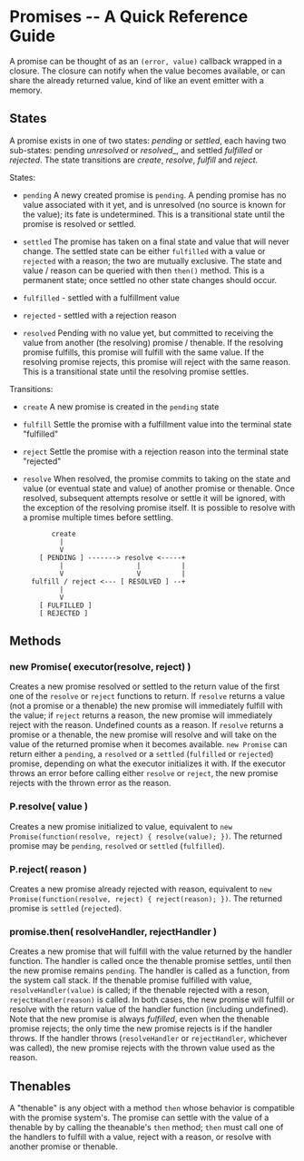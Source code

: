 # Promises -- A Quick Reference Guide

A promise can be thought of as an `(error, value)` callback wrapped in a closure.
The closure can notify when the value becomes available, or can share the already
returned value, kind of like an event emitter with a memory.


## States

A promise exists in one of two states:  _pending_ or _settled_, each having two
sub-states:  pending _unresolved_ or _resolved__, and settled _fulfilled_ or
_rejected_.  The state transitions are _create_, _resolve_, _fulfill_ and _reject_.

States:

- `pending` A newy created promise is `pending`. A pending promise has no value
   associated with it yet, and is unresolved (no source is known for the value); its
   fate is undetermined.  This is a transitional state until the promise is resolved
   or settled.

- `settled` The promise has taken on a final state and value that will never change.
   The settled state can be either `fulfilled` with a value or `rejected` with a
   reason; the two are mutually exclusive.  The state and value / reason can be
   queried with then `then()` method.  This is a permanent state; once settled
   no other state changes should occur.

- `fulfilled` - settled with a fulfillment value

- `rejected` - settled with a rejection reason

- `resolved` Pending with no value yet, but committed to receiving the value from
   another (the resolving) promise / thenable.  If the resolving promise fulfills,
   this promise will fulfill with the same value.  If the resolving promise rejects,
   this promise will reject with the same reason.  This is a transitional state until
   the resolving promise settles.

Transitions:

- `create` A new promise is created in the `pending` state

- `fulfill` Settle the promise with a fulfillment value into the terminal state "fulfilled"

- `reject` Settle the promise with a rejection reason into the terminal state "rejected"

- `resolve` When resolved, the promise commits to taking on the state and value
   (or eventual state and value) of another promise or thenable.  Once resolved,
   subsequent attempts resolve or settle it will be ignored, with the exception of
   the resolving promise itself.  It is possible to resolve with a promise multiple
   times before settling.

             create
               |
               V
          [ PENDING ] -------> resolve <-----+
               |                  |          |
               V                  V          |
        fulfill / reject <--- [ RESOLVED ] --+
               |
               V
          [ FULFILLED ]
          [ REJECTED ]


## Methods

### new Promise( executor(resolve, reject) )

Creates a new promise resolved or settled to the return value of the first one of
the `resolve` or `reject` functions to return.  If `resolve` returns a value (not a
promise or a thenable) the new promise will immediately fulfill with the value; if
`reject` returns a reason, the new promise will immediately reject with the reason.
Undefined counts as a reason.  If `resolve` returns a promise or a thenable, the new
promise will resolve and will take on the value of the returned promise when it
becomes available.  `new Promise` can return either a `pending`, a `resolved` or a
`settled` (`fulfilled` or `rejected`) promise, depending on what the executor
initializes it with.  If the executor throws an error before calling either `resolve`
or `reject`, the new promise rejects with the thrown error as the reason.

### P.resolve( value )

Creates a new promise initialized to value, equivalent to `new
Promise(function(resolve, reject) { resolve(value); })`.  The returned promise may
be `pending`, `resolved` or `settled` (`fulfilled`).

### P.reject( reason )

Creates a new promise already rejected with reason, equivalent to `new
Promise(function(resolve, reject) { reject(reason); })`.  The returned promise is
`settled` (`rejected`).

### promise.then( resolveHandler, rejectHandler )

Creates a new promise that will fulfill with the value returned by the handler
function.  The handler is called once the thenable promise settles, until then the new
promise remains `pending`.  The handler is called as a function, from the system call
stack.  If the thenable promise fulfilled with value, `resolveHandler(value)` is
called; if the thenable rejected with a reson, `rejectHandler(reason)` is called.  In
both cases, the new promise will fulfill or resolve with the return value of the
handler function (including undefined).  Note that the new promise is always
_fulfilled_, even when the thenable promise rejects; the only time the new promise
rejects is if the handler throws.  If the handler throws (`resolveHandler` or
`rejectHandler`, whichever was called), the new promise rejects with the thrown value
used as the reason.


## Thenables

A "thenable" is any object with a method `then` whose behavior is compatible with the
promise system's.  The promise can settle with the value of a thenable by by calling
the theanable's `then` method; `then` must call one of the handlers to fulfill with a
value, reject with a reason, or resolve with another promise or thenable.
